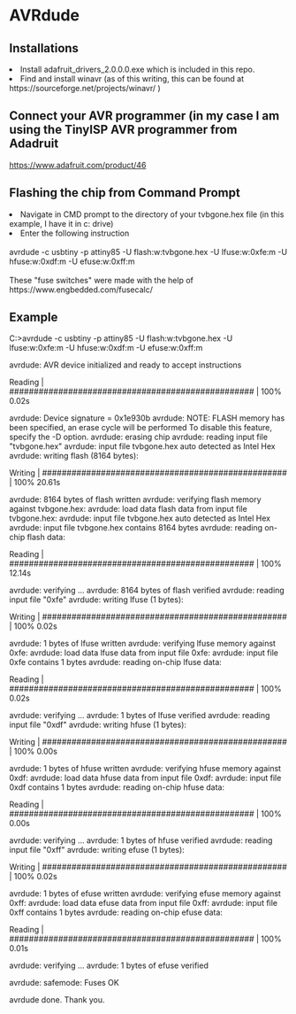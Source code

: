# AVRdude

## Installations

<li>Install adafruit_drivers_2.0.0.0.exe which is included in this repo.</li>

<li>Find and install winavr (as of this writing, this can be found at https://sourceforge.net/projects/winavr/ )</li>

## Connect your AVR programmer (in my case I am using the TinyISP AVR programmer from Adadruit 
https://www.adafruit.com/product/46

## Flashing the chip from Command Prompt 

<li>Navigate in CMD prompt to the directory of your tvbgone.hex file (in this example, I have it in c: drive) </li>
<li>Enter the following instruction </li>
<br>
avrdude -c usbtiny -p attiny85 -U flash:w:tvbgone.hex -U lfuse:w:0xfe:m -U hfuse:w:0xdf:m -U efuse:w:0xff:m
<br><br>
These "fuse switches" were made with the help of 
https://www.engbedded.com/fusecalc/

## Example

C:\>avrdude -c usbtiny -p attiny85 -U flash:w:tvbgone.hex -U lfuse:w:0xfe:m -U hfuse:w:0xdf:m -U efuse:w:0xff:m

avrdude: AVR device initialized and ready to accept instructions

Reading | ################################################## | 100% 0.02s

avrdude: Device signature = 0x1e930b
avrdude: NOTE: FLASH memory has been specified, an erase cycle will be performed
         To disable this feature, specify the -D option.
avrdude: erasing chip
avrdude: reading input file "tvbgone.hex"
avrdude: input file tvbgone.hex auto detected as Intel Hex
avrdude: writing flash (8164 bytes):

Writing | ################################################## | 100% 20.61s



avrdude: 8164 bytes of flash written
avrdude: verifying flash memory against tvbgone.hex:
avrdude: load data flash data from input file tvbgone.hex:
avrdude: input file tvbgone.hex auto detected as Intel Hex
avrdude: input file tvbgone.hex contains 8164 bytes
avrdude: reading on-chip flash data:

Reading | ################################################## | 100% 12.14s



avrdude: verifying ...
avrdude: 8164 bytes of flash verified
avrdude: reading input file "0xfe"
avrdude: writing lfuse (1 bytes):

Writing | ################################################## | 100% 0.02s

avrdude: 1 bytes of lfuse written
avrdude: verifying lfuse memory against 0xfe:
avrdude: load data lfuse data from input file 0xfe:
avrdude: input file 0xfe contains 1 bytes
avrdude: reading on-chip lfuse data:

Reading | ################################################## | 100% 0.02s

avrdude: verifying ...
avrdude: 1 bytes of lfuse verified
avrdude: reading input file "0xdf"
avrdude: writing hfuse (1 bytes):

Writing | ################################################## | 100% 0.00s

avrdude: 1 bytes of hfuse written
avrdude: verifying hfuse memory against 0xdf:
avrdude: load data hfuse data from input file 0xdf:
avrdude: input file 0xdf contains 1 bytes
avrdude: reading on-chip hfuse data:

Reading | ################################################## | 100% 0.00s

avrdude: verifying ...
avrdude: 1 bytes of hfuse verified
avrdude: reading input file "0xff"
avrdude: writing efuse (1 bytes):

Writing | ################################################## | 100% 0.02s

avrdude: 1 bytes of efuse written
avrdude: verifying efuse memory against 0xff:
avrdude: load data efuse data from input file 0xff:
avrdude: input file 0xff contains 1 bytes
avrdude: reading on-chip efuse data:

Reading | ################################################## | 100% 0.01s

avrdude: verifying ...
avrdude: 1 bytes of efuse verified

avrdude: safemode: Fuses OK

avrdude done.  Thank you.
